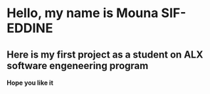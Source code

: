 # Hello, my name is Mouna SIF-EDDINE

## Here is my first project as a student on ALX software engeneering program

**Hope you like it**
